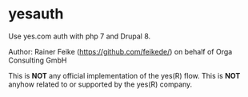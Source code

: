 # yesauth
Use yes.com auth with php 7 and Drupal 8.


Author: Rainer Feike (https://github.com/feikede/) on behalf of Orga Consulting GmbH


This is **NOT** any official implementation of the yes(R) flow. This is **NOT** anyhow related to or supported by the yes(R) company.
